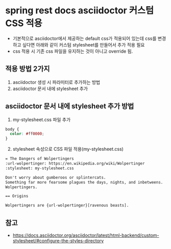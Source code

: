 # spring rest docs asciidoctor 커스텀 CSS 적용
- 기본적으로 asciidoctor에서 제공하는 default css가 적용되어 있는데 css를 변경하고 싶다면 아래와 같이 커스텀 stylesheet를 만들어서 추가 적용 필요
- css 적용 시 기존 css 파일을 유지하는 것이 아니고 override 됨.

## 적용 방법 2가지
1. asciidoctor 생성 시 파라미터로 추가하는 방법
2. asciidoctor 문서 내에 stylesheet 추가

## asciidoctor 문서 내에 stylesheet 추가 방법
1. my-stylesheet.css 파일 추가
```css
body {
  color: #ff0000;
}
```

2. stylesheet 속성으로 CSS 파일 적용(my-stylesheet.css)
```html
= The Dangers of Wolpertingers
:url-wolpertinger: https://en.wikipedia.org/wiki/Wolpertinger
:stylesheet: my-stylesheet.css

Don't worry about gumberoos or splintercats.
Something far more fearsome plagues the days, nights, and inbetweens.
Wolpertingers.

== Origins

Wolpertingers are {url-wolpertinger}[ravenous beasts].
```

## 참고
- https://docs.asciidoctor.org/asciidoctor/latest/html-backend/custom-stylesheet/#configure-the-styles-directory

